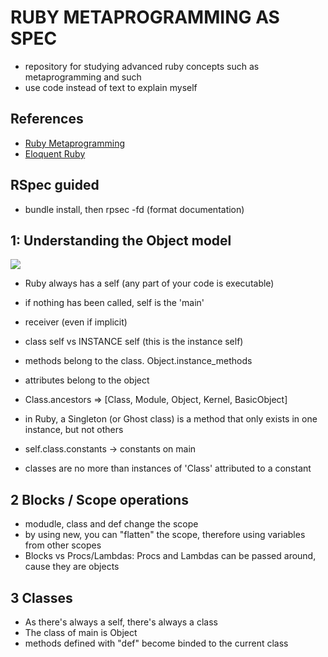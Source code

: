 # RUBY METAPROGRAMMING AS SPEC


- repository for studying advanced ruby concepts such as metaprogramming and such
- use code instead of text to explain myself

## References

- [Ruby Metaprogramming](https://amzn.to/2LvxbKU)
- [Eloquent Ruby](https://amzn.to/2O3azTN)

## RSpec guided

-  bundle install, then rpsec -fd (format documentation)

## 1: Understanding the Object model

![](https://i.stack.imgur.com/tBVGQ.png)

- Ruby always has a self (any part of your code is executable)
- if nothing has been called, self is the 'main'
- receiver (even if implicit)
- class self vs INSTANCE self (this is the instance self)

- methods belong to the class. Object.instance_methods
- attributes belong to the object

- Class.ancestors => [Class, Module, Object, Kernel, BasicObject]

- in Ruby, a Singleton (or Ghost class) is a method that only exists in one instance, but not others

- self.class.constants -> constants on main
- classes are no more than instances of 'Class' attributed to a constant

## 2 Blocks / Scope operations

- modudle, class and def change the scope
- by using new, you can "flatten" the scope, therefore using variables from other scopes
- Blocks vs Procs/Lambdas: Procs and Lambdas can be passed around, cause they are objects

## 3 Classes

- As there's always a self, there's always a class
- The class of main is Object
- methods defined with "def" become binded to the current class



